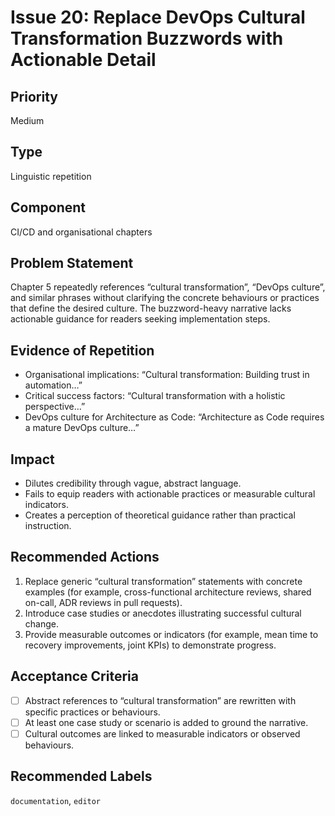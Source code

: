# Issue 20: Replace DevOps Cultural Transformation Buzzwords with Actionable Detail

## Priority
Medium

## Type
Linguistic repetition

## Component
CI/CD and organisational chapters

## Problem Statement
Chapter 5 repeatedly references “cultural transformation”, “DevOps culture”, and similar phrases without clarifying the concrete behaviours or practices that define the desired culture. The buzzword-heavy narrative lacks actionable guidance for readers seeking implementation steps.

## Evidence of Repetition
- Organisational implications: “Cultural transformation: Building trust in automation…”
- Critical success factors: “Cultural transformation with a holistic perspective…”
- DevOps culture for Architecture as Code: “Architecture as Code requires a mature DevOps culture…”

## Impact
- Dilutes credibility through vague, abstract language.
- Fails to equip readers with actionable practices or measurable cultural indicators.
- Creates a perception of theoretical guidance rather than practical instruction.

## Recommended Actions
1. Replace generic “cultural transformation” statements with concrete examples (for example, cross-functional architecture reviews, shared on-call, ADR reviews in pull requests).
2. Introduce case studies or anecdotes illustrating successful cultural change.
3. Provide measurable outcomes or indicators (for example, mean time to recovery improvements, joint KPIs) to demonstrate progress.

## Acceptance Criteria
- [ ] Abstract references to “cultural transformation” are rewritten with specific practices or behaviours.
- [ ] At least one case study or scenario is added to ground the narrative.
- [ ] Cultural outcomes are linked to measurable indicators or observed behaviours.

## Recommended Labels
`documentation`, `editor`
